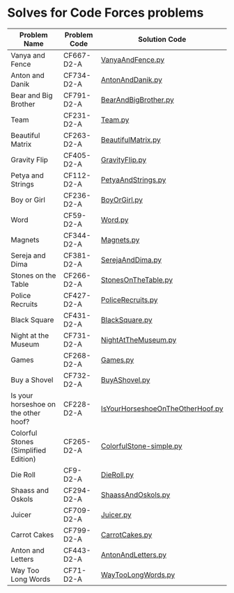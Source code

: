 # Solves for Code Forces problems

|Problem Name|Problem Code|Solution Code|
|------------|------------|-------------|
|Vanya and Fence|CF667-D2-A|[VanyaAndFence.py](src/VanyaAndFence.py)|
|Anton and Danik|CF734-D2-A|[AntonAndDanik.py](src/AntonAndDanik.py)|
|Bear and Big Brother|CF791-D2-A|[BearAndBigBrother.py](src/BearAndBigBrother.py)|
|Team|CF231-D2-A|[Team.py](src/Team.py)|
|Beautiful Matrix|CF263-D2-A|[BeautifulMatrix.py](src/BeautifulMatrix.py)|
|Gravity Flip|CF405-D2-A|[GravityFlip.py](src/GravityFlip.py)|
|Petya and Strings|CF112-D2-A|[PetyaAndStrings.py](src/PetyaAndStrings.py)|
|Boy or Girl|CF236-D2-A|[BoyOrGirl.py](src/BodyOrGirl.py)|
|Word|CF59-D2-A|[Word.py](src/Word.py)|
|Magnets|CF344-D2-A|[Magnets.py](src/Magnets.py)|
|Sereja and Dima|CF381-D2-A|[SerejaAndDima.py](src/SerejaAndDima.py)|
|Stones on the Table|CF266-D2-A|[StonesOnTheTable.py](src/StonesOnTheTable.py)|
|Police Recruits|CF427-D2-A|[PoliceRecruits.py](src/PoliceRecruits.py)|
|Black Square|CF431-D2-A|[BlackSquare.py](src/BlackSquare.py)|
|Night at the Museum|CF731-D2-A|[NightAtTheMuseum.py](src/NightAtTheMuseum.py)|
|Games|CF268-D2-A|[Games.py](src/Games.py)|
|Buy a Shovel|CF732-D2-A|[BuyAShovel.py](src/BuyAShovel.py)|
|Is your horseshoe on the other hoof?|CF228-D2-A|[IsYourHorseshoeOnTheOtherHoof.py](src/IsYourHorseshoeOnTheOtherHoof.py)|
|Colorful Stones (Simplified Edition)|CF265-D2-A|[ColorfulStone-simple.py](src/ColorfulStone-simple.py)|
|Die Roll|CF9-D2-A|[DieRoll.py](src/DieRoll.py)|
|Shaass and Oskols|CF294-D2-A|[ShaassAndOskols.py](src/ShaassAndOskols.py)|
|Juicer|CF709-D2-A|[Juicer.py](src/Juicer.py)|
|Carrot Cakes|CF799-D2-A|[CarrotCakes.py](src/CarrotCakes.py)|
|Anton and Letters|CF443-D2-A|[AntonAndLetters.py](src/AntonAndLetters.py)|
|Way Too Long Words|CF71-D2-A|[WayTooLongWords.py](src/WayTooLongWords.py)|
